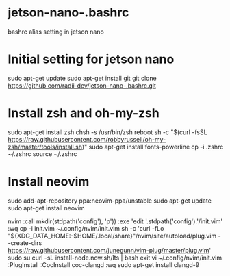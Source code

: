 # jetson-nano-.bashrc
bashrc alias setting in jetson nano

# Initial setting for jetson nano

sudo apt-get update
sudo apt-get install git
git clone https://github.com/radii-dev/jetson-nano-.bashrc.git

# Install zsh and oh-my-zsh
sudo apt-get install zsh
chsh -s /usr/bin/zsh
reboot
sh -c "$(curl -fsSL https://raw.githubusercontent.com/robbyrussell/oh-my-zsh/master/tools/install.sh)"
sudo apt-get install fonts-powerline
cp -i .zshrc ~/.zshrc
source ~/.zshrc

# Install neovim
sudo add-apt-repository ppa:neovim-ppa/unstable
sudo apt-get update
sudo apt-get install neovim

nvim
:call mkdir(stdpath('config'), 'p'))
:exe 'edit '.stdpath('config').'/init.vim'
:wq
cp -i init.vim ~/.config/nvim/init.vim
sh -c 'curl -fLo "${XDG_DATA_HOME:-$HOME/.local/share}"/nvim/site/autoload/plug.vim --create-dirs \
       https://raw.githubusercontent.com/junegunn/vim-plug/master/plug.vim'
sudo su
curl -sL install-node.now.sh/lts | bash
exit
vi ~/.config/nvim/init.vim
:PlugInstall
:CocInstall coc-clangd
:wq
sudo apt-get install clangd-9

